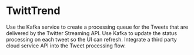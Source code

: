# TwittTrend
Use the Kafka service to create a processing queue for the Tweets that are delivered by the Twitter Streaming API. Use Kafka to update the status processing on each tweet so the UI can refresh. Integrate a third party cloud service API into the Tweet processing flow.
